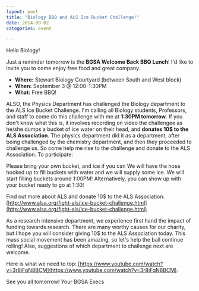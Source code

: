 ```yaml
---
layout: post
title: "Biology BBQ and ALS Ice Bucket Challenge!"
date: 2014-09-02
categories: event

---
```


Hello Biology!
 
Just a reminder tomorrow is the **BGSA Welcome Back BBQ Lunch**! I'd like to invite you to come enjoy free food and great company.
 
* **Where:** Stewart Biology Courtyard (between South and West block)
* **When:** September 3 @ 12:00-1:30PM
* **What:** Free BBQ!
 
ALSO, the Physics Department has challenged the Biology department to the ALS Ice Bucket Challenge. I'm calling all Biology students, Professors, and staff to come do this challenge with me at **1:30PM tomorrow**. If you don't know what this is, it involves recording on video the challengee as he/she dumps a bucket of ice water on their head, and **donates 10$ to the ALS Association**.  The physics department did it as a department, after being challenged by the chemistry department, and then they proceeded to challenge us. So come help me rise to the challenge and donate to the ALS Association. To participate:

Please bring your own bucket, and ice if you can We will have the hose hooked up to fill buckets with water and we will supply some ice. We will start filling buckets around 1:00PM! Alternatively, you can show up with your bucket ready to go at 1:30!

Find out more about ALS and donate 10$ to the ALS Association: [http://www.alsa.org/fight-als/ice-bucket-challenge.html](http://www.alsa.org/fight-als/ice-bucket-challenge.html)

As a research intensive department, we experience first hand the impact of funding towards research.  There are many worthy causes for our charity, but I hope you will consider giving 10$ to the ALS Association today. This mass social movement has been amazing, so let's help the ball continue rolling! Also, suggestions of which department to challenge next are welcome.

Here is what we need to top:
[https://www.youtube.com/watch?v=3r8iFqN8BCM](https://www.youtube.com/watch?v=3r8iFqN8BCM).
 
See you all tomorrow!
Your BGSA Execs
